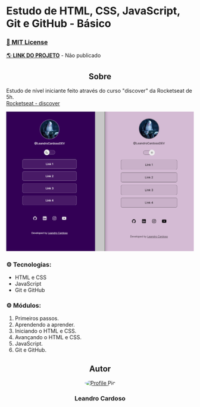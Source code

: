 # Estudo de HTML, CSS, JavaScript, Git e GitHub - Básico

### [🔑 MIT License](https://github.com/Leandro-Cardoso/STUDY-HTML-CSS-JavaScript-Git-GitHub/blob/master/LICENSE)

[🌎 **LINK DO PROJETO**]() - Não publicado

<div align="center">
    <h2>Sobre</h2>
</div>

Estudo de nível iniciante feito através do curso "discover" da Rocketseat de 5h.<br>
[Rocketseat - discover](https://www.rocketseat.com.br/discover)

<p>
    <img src=".github/preview.png" alt="Preview" />
</p>

### ⚙️ Tecnologias:
* HTML e CSS
* JavaScript
* Git e GitHub

### ⚙️ Módulos:
1. Primeiros passos.
2. Aprendendo a aprender.
3. Iniciando o HTML e CSS.
4. Avançando o HTML e CSS.
5. JavaScript.
6. Git e GitHub.

<div align="center">
    <h2>Autor</h2>
    <a href="https://github.com/Leandro-Cardoso">
        <img src="https://avatars.githubusercontent.com/u/41876952?v=4" alt="Profile Pic" width="150" style="border-radius: 50%"/>
    </a>
    <h3>Leandro Cardoso</h3>
</div>
